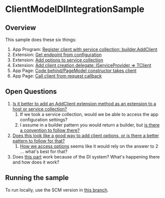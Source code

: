 # ClientModelDIIntegrationSample

## Overview

 This sample does these six things:

1. App Program: [Register client with service collection: builder.AddClient](https://github.com/annelo-msft/ClientModelDIIntegrationSample/blob/6dbf4467887be2e2b93890d5af0f554b7131e366/AspireIntegrationToy/AspireIntegrationToy/Program.cs#L22)
2. Extension: [Get endpoint from configuration](https://github.com/annelo-msft/ClientModelDIIntegrationSample/blob/main/AspireIntegrationToy/Microsoft.Extensions.ClientModel/ClientModelExtensions.cs#L17)
3. Extension: [Add options to service collection](https://github.com/annelo-msft/ClientModelDIIntegrationSample/blob/main/AspireIntegrationToy/Microsoft.Extensions.ClientModel/ClientModelExtensions.cs#L23)
4. Extension: [Add client creation delegate: IServiceProvider => TClient](https://github.com/annelo-msft/ClientModelDIIntegrationSample/blob/main/AspireIntegrationToy/Microsoft.Extensions.ClientModel/ClientModelExtensions.cs#L27C7-L27C76)
5. App Page: [Code behind/PageModel constructor takes client](https://github.com/annelo-msft/ClientModelDIIntegrationSample/blob/main/AspireIntegrationToy/AspireIntegrationToy/Pages/Index.cshtml.cs#L11)
6. App Page: [Call client from request callback](https://github.com/annelo-msft/ClientModelDIIntegrationSample/blob/main/AspireIntegrationToy/AspireIntegrationToy/Pages/Index.cshtml.cs#L21)

## Open Questions

1. [Is it better to add an AddClient extension method as an extension to a host or service collection?](https://github.com/annelo-msft/ClientModelDIIntegrationSample/blob/main/AspireIntegrationToy/Microsoft.Extensions.ClientModel/ClientModelExtensions.cs#L11)
    1. If we took a service collection, would we be able to access the app configuration settings?
	  2. I assume in a builder pattern you would return a builder, but [is there a convention to follow there?](https://github.com/annelo-msft/ClientModelDIIntegrationSample/blob/main/AspireIntegrationToy/Microsoft.Extensions.ClientModel/ClientModelExtensions.cs#L39)
2. [Does this look like a good way to add client options, or is there a better pattern to follow for that?](https://github.com/annelo-msft/ClientModelDIIntegrationSample/blob/main/AspireIntegrationToy/Microsoft.Extensions.ClientModel/ClientModelExtensions.cs#L24)
    1. [How we access options](https://github.com/annelo-msft/ClientModelDIIntegrationSample/blob/main/AspireIntegrationToy/Microsoft.Extensions.ClientModel/ClientModelExtensions.cs#L30) seems like it would rely on the answer to 2 ... what's best for that?
3.  Does [this part](https://github.com/annelo-msft/ClientModelDIIntegrationSample/blob/main/AspireIntegrationToy/AspireIntegrationToy/Pages/Index.cshtml.cs#L12) work because of the DI system?  What's happening there and how does it work?

## Running the sample

To run locally, use the SCM version in [this branch](https://github.com/annelo-msft/azure-sdk-for-net/tree/aspire-aoai-demo).


